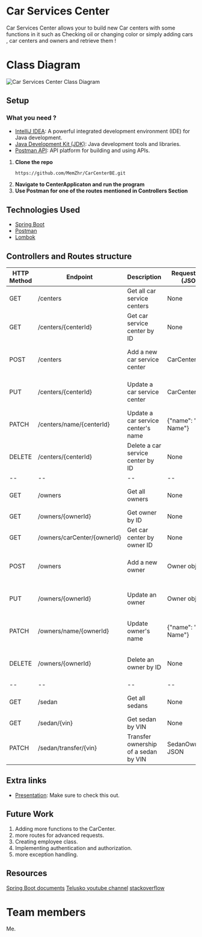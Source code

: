 # Car Services Center

Car Services Center allows your to build new Car centers with some functions in it such as Checking oil or changing color or simply adding cars , car centers and owners and retrieve them !


# Class Diagram 

![Car Services Center Class Diagram](https://github.com/MemZhr/CarServicesCenter/assets/72718294/18e335ff-6129-4c7b-9e0f-6bd8279b8d4d)


##  Setup
### What you need ? 
- [IntelliJ IDEA](https://www.jetbrains.com/idea/): A powerful integrated development environment (IDE) for Java development.
- [Java Development Kit (JDK)](https://www.oracle.com/java/technologies/javase-downloads.html): Java development tools and libraries.
-  [Postman API](https://www.postman.com/downloads/): API platform for building and using APIs.

1. **Clone the repo**
   ```sh
   https://github.com/MemZhr/CarCenterBE.git
   ```
2. **Navigate to CenterApplicaton and run the program**
3. **Use Postman for one of the routes mentioned in Controllers Section**

##   Technologies Used

- [Spring Boot](https://spring.io/projects/spring-boot/)
- [Postman](https://www.postman.com/downloads/)
- [Lombok](https://mvnrepository.com/artifact/org.projectlombok/lombok)



##    Controllers and Routes structure

| HTTP Method | Endpoint                    | Description                          | Request Body (JSON)  | Response (JSON)              |
|-------------|-----------------------------|--------------------------------------|----------------------|------------------------------|
| GET         | /centers                    | Get all car service centers          | None                 | List of CarCenter objects    |
| GET         | /centers/{centerId}         | Get car service center by ID         | None                 | CarCenter object             |
| POST        | /centers                    | Add a new car service center         | CarCenter object     | None (Status 201 Created)    |
| PUT         | /centers/{centerId}         | Update a car service center          | CarCenter object     | None (Status 204 No Content) |
| PATCH       | /centers/name/{centerId}    | Update a car service center's name   | {"name": "New Name"} | None (Status 204 No Content) |
| DELETE      | /centers/{centerId}         | Delete a car service center by ID    | None                 | None (Status 204 No Content) |
|      --     |              --             |                  --                  |          --          |              --              |
| GET         | /owners                     | Get all owners                       | None                 | List of Owner objects        |
| GET         | /owners/{ownerId}           | Get owner by ID                      | None                 | Owner object                 |
| GET         | /owners/carCenter/{ownerId} | Get car center by owner ID           | None                 | CarCenter object or Object   |
| POST        | /owners                     | Add a new owner                      | Owner object         | None (Status 201 Created)    |
| PUT         | /owners/{ownerId}           | Update an owner                      | Owner object         | None (Status 204 No Content) |
| PATCH       | /owners/name/{ownerId}      | Update owner's name                  | {"name": "New Name"} | None (Status 204 No Content) |
| DELETE      | /owners/{ownerId}           | Delete an owner by ID                | None                 | None (Status 204 No Content) |
|      --     |              --             |                  --                  |          --          |              --              |
| GET         | /sedan                      | Get all sedans                       | None                 | List of Sedan objects        |
| GET         | /sedan/{vin}                | Get sedan by VIN                     | None                 | Sedan object                 |
| PATCH       | /sedan/transfer/{vin}       | Transfer ownership of a sedan by VIN | SedanOwnerDTO JSON   | None (Status 204 No Content) |


## Extra links

-  [Presentation](https://www.canva.com/design/DAFyl3q_2EE/LKRCsucYs3vdAj7WSoh6wA/edit?utm_content=DAFyl3q_2EE&utm_campaign=designshare&utm_medium=link2&utm_source=sharebutton): Make sure to check this out.

##    Future Work

1. Adding more functions to the CarCenter.
2. more routes for advanced requests.
3. Creating employee class.
4. Implementing authentication and authorization.
5. more exception handling.


##   Resources

[Spring Boot documents](https://spring.io/projects/spring-boot/)
[Telusko youtube channel](https://www.youtube.com/@Telusko)
[stackoverflow](https://stackoverflow.com/)



#    Team members

Me.

